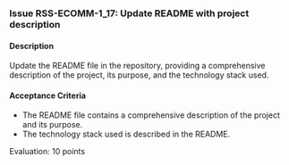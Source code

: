 ### Issue RSS-ECOMM-1_17: Update README with project description

#### Description
Update the README file in the repository, providing a comprehensive description of the project, its purpose, and the technology stack used. 

#### Acceptance Criteria
- The README file contains a comprehensive description of the project and its purpose.
- The technology stack used is described in the README.

Evaluation: 10 points